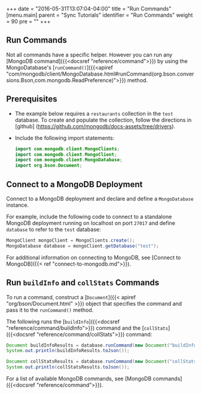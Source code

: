 +++
date = "2016-05-31T13:07:04-04:00"
title = "Run Commands"
[menu.main]
parent = "Sync Tutorials"
identifier = "Run Commands"
weight = 90
pre = "<i class='fa'></i>"
+++

## Run Commands

Not all commands have a specific helper. However you can run any [MongoDB command]({{<docsref "reference/command">}}) by using the MongoDatabase's [`runCommand()`]({{<apiref "com/mongodb/client/MongoDatabase.html#runCommand(org.bson.conversions.Bson,com.mongodb.ReadPreference)">}}) method.

## Prerequisites

- The example below requires a `restaurants` collection in the `test` database. To create and populate the collection, follow the directions in [github] (https://github.com/mongodb/docs-assets/tree/drivers).

- Include the following import statements:

     ```java
     import com.mongodb.client.MongoClients;
     import com.mongodb.client.MongoClient;
     import com.mongodb.client.MongoDatabase;
     import org.bson.Document;
     ```

## Connect to a MongoDB Deployment

Connect to a MongoDB deployment and declare and define a `MongoDatabase` instance.

For example, include the following code to connect to a standalone MongoDB deployment running on localhost on port `27017` and define `database` to refer to the `test` database:

```java
MongoClient mongoClient = MongoClients.create();
MongoDatabase database = mongoClient.getDatabase("test");
```

For additional information on connecting to MongoDB, see [Connect to MongoDB]({{< ref "connect-to-mongodb.md">}}).

## Run `buildInfo` and `collStats` Commands

To run a command, construct a [`Document`]({{< apiref "org/bson/Document.html" >}})
object that specifies the command and pass it to the `runCommand()` method.

The following runs the [`buildInfo`]({{<docsref "reference/command/buildInfo">}}) command and the [`collStats`]({{<docsref "reference/command/collStats">}}) command:

```java
Document buildInfoResults = database.runCommand(new Document("buildInfo", 1));
System.out.println(buildInfoResults.toJson());

Document collStatsResults = database.runCommand(new Document("collStats", "restaurants"));
System.out.println(collStatsResults.toJson());
```

For a list of available MongoDB commands, see [MongoDB commands]({{<docsref "reference/command">}}).
